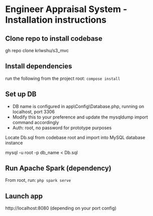 # Engineer Appraisal System - Installation instructions

## Clone repo to install codebase
gh repo clone krlwshu/s3_mvc

## Install dependencies

run the following from the project root: ```compose install```

## Set up DB

- DB name is configured in app\Config\Database.php, running on localhost, port 3306 
- Modify this to your preference and update the mysqldump import command accordingly
- Auth: root, no password for prototype purposes

Locate Db.sql from codebase root and import into MySQL database instance

mysql -u root -p db_name  < Db.sql

## Run Apache Spark (dependency)
From root, run: ```php spark serve```

## Launch app

http://localhost:8080 (depending on your port config)



